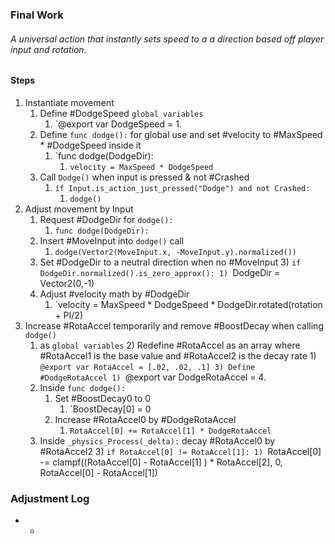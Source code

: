 ### Final Work
###### A universal action that instantly sets speed to a a direction based off player input and rotation.

#### Steps
1) Instantiate movement
	1) Define #DodgeSpeed `global variables`
		1) `@export var DodgeSpeed = 1.
	2) Define `func dodge():` for global use and set #velocity to #MaxSpeed * #DodgeSpeed inside it
		1) `func dodge(DodgeDir):
			1) `velocity = MaxSpeed * DodgeSpeed`
	3) Call `Dodge()` when input is pressed & not #Crashed 
		1) `if Input.is_action_just_pressed("Dodge") and not Crashed:`
			1) `dodge()`
2) Adjust movement by Input 
	1) Request #DodgeDir for `dodge():`
		1) `func dodge(DodgeDir):`
	2) Insert #MoveInput into `dodge()` call 
		1) `dodge(Vector2(MoveInput.x, -MoveInput.y).normalized())`
	4) Set #DodgeDir to a neutral direction when no #MoveInput 
		3) `if DodgeDir.normalized().is_zero_approx():
			1) `DodgeDir = Vector2(0,-1)
	5) Adjust #velocity math by #DodgeDir 
		1) `velocity = MaxSpeed * DodgeSpeed * DodgeDir.rotated(rotation + PI/2)
3) Increase #RotaAccel temporarily and remove #BoostDecay when calling `dodge()`
	1) as `global variables`
		2) Redefine #RotaAccel as an array where #RotaAccel1 is the base value and #RotaAccel2 is the decay rate
			1) `@export var RotaAccel = [.02, .02, .1]
		3) Define #DodgeRotaAccel
			1) `@export var DodgeRotaAccel = 4.
	2) Inside `func dodge():` 
		1) Set #BoostDecay0 to 0
			1) `BoostDecay[0] = 0
		2) Increase #RotaAccel0 by #DodgeRotaAccel
			1) `RotaAccel[0] += RotaAccel[1] * DodgeRotaAccel`
	3) Inside `_physics_Process(_delta):` decay #RotaAccel0 by #RotaAccel2
		3) `if RotaAccel[0] != RotaAccel[1]:
			1) `RotaAccel[0] -= clampf((RotaAccel[0] - RotaAccel[1] ) * RotaAccel[2], 0, RotaAccel[0] - RotaAccel[1])
### Adjustment Log
- 
	- 
	 